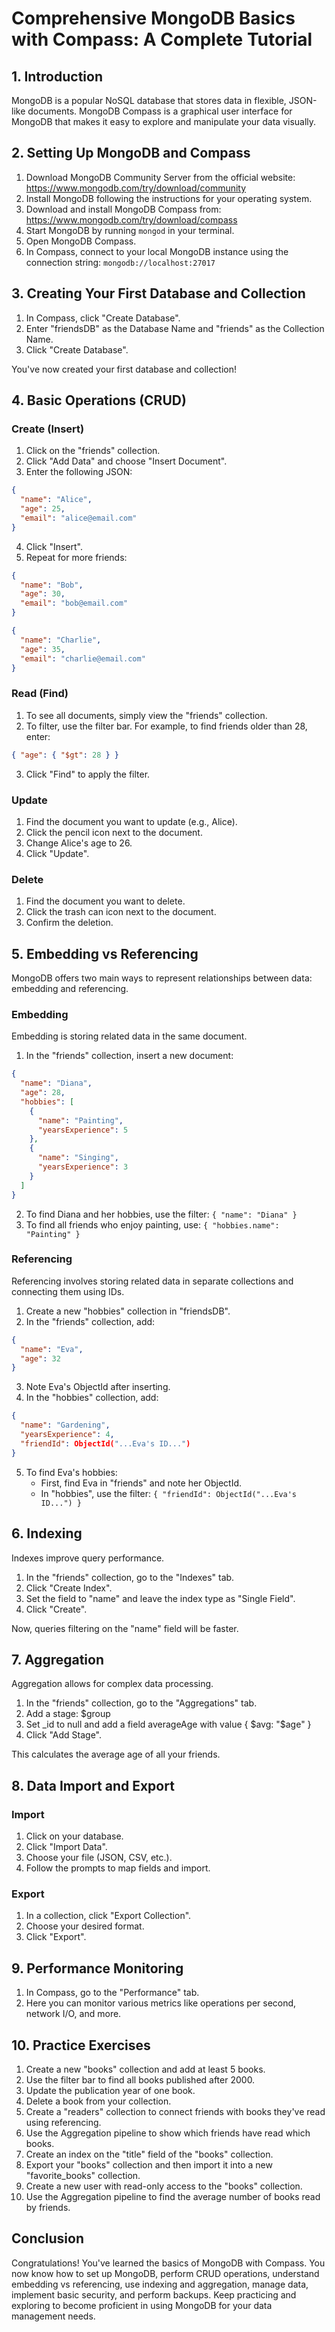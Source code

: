 # Comprehensive MongoDB Basics with Compass: A Complete Tutorial

## 1. Introduction

MongoDB is a popular NoSQL database that stores data in flexible, JSON-like documents. MongoDB Compass is a graphical user interface for MongoDB that makes it easy to explore and manipulate your data visually.

## 2. Setting Up MongoDB and Compass

1. Download MongoDB Community Server from the official website: https://www.mongodb.com/try/download/community
2. Install MongoDB following the instructions for your operating system.
3. Download and install MongoDB Compass from: https://www.mongodb.com/try/download/compass
4. Start MongoDB by running `mongod` in your terminal.
5. Open MongoDB Compass.
6. In Compass, connect to your local MongoDB instance using the connection string: `mongodb://localhost:27017`

## 3. Creating Your First Database and Collection

1. In Compass, click "Create Database".
2. Enter "friendsDB" as the Database Name and "friends" as the Collection Name.
3. Click "Create Database".

You've now created your first database and collection!

## 4. Basic Operations (CRUD)

### Create (Insert)

1. Click on the "friends" collection.
2. Click "Add Data" and choose "Insert Document".
3. Enter the following JSON:

```json
{
  "name": "Alice",
  "age": 25,
  "email": "alice@email.com"
}
```

4. Click "Insert".
5. Repeat for more friends:

```json
{
  "name": "Bob",
  "age": 30,
  "email": "bob@email.com"
}
```

```json
{
  "name": "Charlie",
  "age": 35,
  "email": "charlie@email.com"
}
```

### Read (Find)

1. To see all documents, simply view the "friends" collection.
2. To filter, use the filter bar. For example, to find friends older than 28, enter:

```json
{ "age": { "$gt": 28 } }
```

3. Click "Find" to apply the filter.

### Update

1. Find the document you want to update (e.g., Alice).
2. Click the pencil icon next to the document.
3. Change Alice's age to 26.
4. Click "Update".

### Delete

1. Find the document you want to delete.
2. Click the trash can icon next to the document.
3. Confirm the deletion.

## 5. Embedding vs Referencing

MongoDB offers two main ways to represent relationships between data: embedding and referencing.

### Embedding

Embedding is storing related data in the same document.

1. In the "friends" collection, insert a new document:

```json
{
  "name": "Diana",
  "age": 28,
  "hobbies": [
    {
      "name": "Painting",
      "yearsExperience": 5
    },
    {
      "name": "Singing",
      "yearsExperience": 3
    }
  ]
}
```

2. To find Diana and her hobbies, use the filter: `{ "name": "Diana" }`
3. To find all friends who enjoy painting, use: `{ "hobbies.name": "Painting" }`

### Referencing

Referencing involves storing related data in separate collections and connecting them using IDs.

1. Create a new "hobbies" collection in "friendsDB".
2. In the "friends" collection, add:

```json
{
  "name": "Eva",
  "age": 32
}
```

3. Note Eva's ObjectId after inserting.
4. In the "hobbies" collection, add:

```json
{
  "name": "Gardening",
  "yearsExperience": 4,
  "friendId": ObjectId("...Eva's ID...")
}
```

5. To find Eva's hobbies:
   - First, find Eva in "friends" and note her ObjectId.
   - In "hobbies", use the filter: `{ "friendId": ObjectId("...Eva's ID...") }`

## 6. Indexing

Indexes improve query performance.

1. In the "friends" collection, go to the "Indexes" tab.
2. Click "Create Index".
3. Set the field to "name" and leave the index type as "Single Field".
4. Click "Create".

Now, queries filtering on the "name" field will be faster.

## 7. Aggregation

Aggregation allows for complex data processing.

1. In the "friends" collection, go to the "Aggregations" tab.
2. Add a stage: $group
3. Set _id to null and add a field averageAge with value { $avg: "$age" }
4. Click "Add Stage".

This calculates the average age of all your friends.

## 8. Data Import and Export

### Import

1. Click on your database.
2. Click "Import Data".
3. Choose your file (JSON, CSV, etc.).
4. Follow the prompts to map fields and import.

### Export

1. In a collection, click "Export Collection".
2. Choose your desired format.
3. Click "Export".


## 9. Performance Monitoring

1. In Compass, go to the "Performance" tab.
2. Here you can monitor various metrics like operations per second, network I/O, and more.

## 10. Practice Exercises

1. Create a new "books" collection and add at least 5 books.
2. Use the filter bar to find all books published after 2000.
3. Update the publication year of one book.
4. Delete a book from your collection.
5. Create a "readers" collection to connect friends with books they've read using referencing.
6. Use the Aggregation pipeline to show which friends have read which books.
7. Create an index on the "title" field of the "books" collection.
8. Export your "books" collection and then import it into a new "favorite_books" collection.
9. Create a new user with read-only access to the "books" collection.
10. Use the Aggregation pipeline to find the average number of books read by friends.

## Conclusion

Congratulations! You've learned the basics of MongoDB with Compass. You now know how to set up MongoDB, perform CRUD operations, understand embedding vs referencing, use indexing and aggregation, manage data, implement basic security, and perform backups. Keep practicing and exploring to become proficient in using MongoDB for your data management needs.
